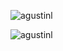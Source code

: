 <p><img align="center" src="https://github-readme-stats.vercel.app/api?username=agustinl&show_icons=true" alt="agustinl" /></p>
<p align="left"><img src="https://komarev.com/ghpvc/?username=agustinl" alt="agustinl" /></p>
